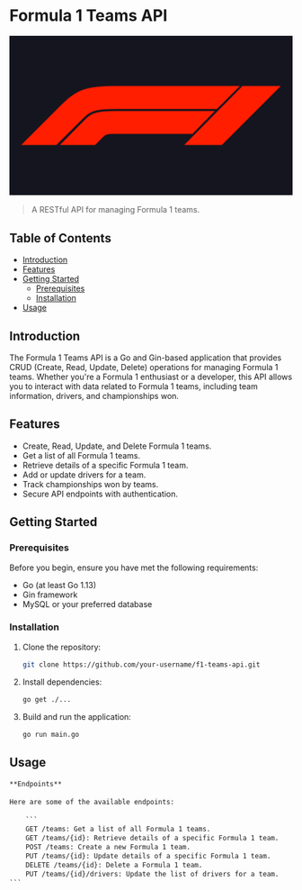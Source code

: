 # Formula 1 Teams API

![Formula 1 Logo](assets/f1_logo.png)
> A RESTful API for managing Formula 1 teams.

## Table of Contents

- [Introduction](#introduction)
- [Features](#features)
- [Getting Started](#getting-started)
  - [Prerequisites](#prerequisites)
  - [Installation](#installation)
- [Usage](#usage)

## Introduction

The Formula 1 Teams API is a Go and Gin-based application that provides CRUD (Create, Read, Update, Delete) operations for managing Formula 1 teams. Whether you're a Formula 1 enthusiast or a developer, this API allows you to interact with data related to Formula 1 teams, including team information, drivers, and championships won.

## Features

- Create, Read, Update, and Delete Formula 1 teams.
- Get a list of all Formula 1 teams.
- Retrieve details of a specific Formula 1 team.
- Add or update drivers for a team.
- Track championships won by teams.
- Secure API endpoints with authentication.

## Getting Started

### Prerequisites

Before you begin, ensure you have met the following requirements:

- Go (at least Go 1.13)
- Gin framework
- MySQL or your preferred database

### Installation

1. Clone the repository:

   ```sh
   git clone https://github.com/your-username/f1-teams-api.git
   ```

2. Install dependencies:

    ``` sh
    go get ./...
    ```


3. Build and run the application:

    ``` sh
    go run main.go
    ```

## Usage
    **Endpoints**

    Here are some of the available endpoints:

        ```
        GET /teams: Get a list of all Formula 1 teams.
        GET /teams/{id}: Retrieve details of a specific Formula 1 team.
        POST /teams: Create a new Formula 1 team.
        PUT /teams/{id}: Update details of a specific Formula 1 team.
        DELETE /teams/{id}: Delete a Formula 1 team.
        PUT /teams/{id}/drivers: Update the list of drivers for a team.
    ```



